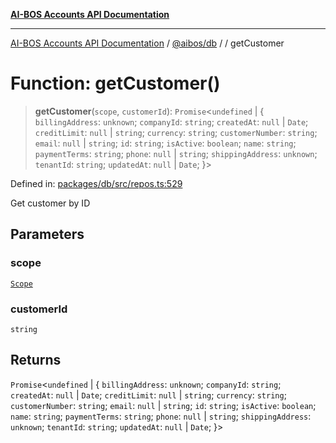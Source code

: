 [**AI-BOS Accounts API Documentation**](../../../README.md)

***

[AI-BOS Accounts API Documentation](../../../README.md) / [@aibos/db](../README.md) / [](../README.md) / getCustomer

# Function: getCustomer()

> **getCustomer**(`scope`, `customerId`): `Promise`\<`undefined` \| \{ `billingAddress`: `unknown`; `companyId`: `string`; `createdAt`: `null` \| `Date`; `creditLimit`: `null` \| `string`; `currency`: `string`; `customerNumber`: `string`; `email`: `null` \| `string`; `id`: `string`; `isActive`: `boolean`; `name`: `string`; `paymentTerms`: `string`; `phone`: `null` \| `string`; `shippingAddress`: `unknown`; `tenantId`: `string`; `updatedAt`: `null` \| `Date`; \}\>

Defined in: [packages/db/src/repos.ts:529](https://github.com/pohlai88/accounts/blob/48103fb36d28b2b9bfb33472b6de2f719773cde9/packages/db/src/repos.ts#L529)

Get customer by ID

## Parameters

### scope

[`Scope`](../interfaces/Scope.md)

### customerId

`string`

## Returns

`Promise`\<`undefined` \| \{ `billingAddress`: `unknown`; `companyId`: `string`; `createdAt`: `null` \| `Date`; `creditLimit`: `null` \| `string`; `currency`: `string`; `customerNumber`: `string`; `email`: `null` \| `string`; `id`: `string`; `isActive`: `boolean`; `name`: `string`; `paymentTerms`: `string`; `phone`: `null` \| `string`; `shippingAddress`: `unknown`; `tenantId`: `string`; `updatedAt`: `null` \| `Date`; \}\>
